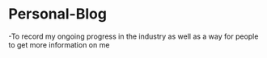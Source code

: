 # Personal-Blog

-To record my ongoing progress in the industry as well as a way for people to get more information on me
